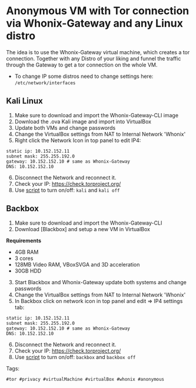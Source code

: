 # Anonymous VM with Tor connection via Whonix-Gateway and any Linux distro

The idea is to use the Whonix-Gateway virtual machine, which creates a tor 
connection. Together with any Distro of your liking and funnel the traffic 
through the Gateway to get a tor connection on the whole VM.

* To change IP some distros need to change settings here: `/etc/network/interfaces`

## Kali Linux

1. Make sure to download and import the Whonix-Gateway-CLI image
2. Download the .ova Kali image and import into VirtualBox
3. Update both VMs and change passwords
4. Change the VirtualBox settings from NAT to Internal Network 'Whonix'
5. Right click the Network Icon in top panel to edit IP4:

```
static ip: 10.152.152.11
subnet mask: 255.255.192.0
gateway: 10.152.152.10 # same as Whonix-Gateway
DNS: 10.152.152.10
```

6. Disconnect the Network and reconnect it.
7. Check your IP: https://check.torproject.org/ 
8. Use [script] to turn on/off: `kali` and `kali off`

## Backbox

1. Make sure to download and import the Whonix-Gateway-CLI
2. Download [Blackbox] and setup a new VM in VirtualBox

**Requirements**
* 4GB RAM
* 3 cores
* 128MB Video RAM, VBoxSVGA and 3D acceleration
* 30GB HDD

3. Start Blackbox and Whonix-Gateway update both systems and change passwords
4. Change the VirtualBox settings from NAT to Internal Network 'Whonix'
5. In Backbox click on network icon in top panel and edit => IP4 settings tab:

```
static ip: 10.152.152.11
subnet mask: 255.255.192.0
gateway: 10.152.152.10 # same as Whonix-Gateway
DNS: 10.152.152.10
```

6. Disconnect the Network and reconnect it.
7. Check your IP: https://check.torproject.org/ 
8. Use [script] to turn on/off: `backbox` and `backbox off`

[script]: <https://github.com/SimonWoodtli/dotfiles/tree/main/scripts>

Tags:
  
    #tor #privacy #virtualMachine #virtualBox #whonix #anonymous
